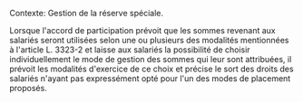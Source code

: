 Contexte: Gestion de la réserve spéciale.

Lorsque l'accord de participation prévoit que les sommes revenant aux salariés seront utilisées selon une ou plusieurs des modalités mentionnées à l'article L. 3323-2 et laisse aux salariés la possibilité de choisir individuellement le mode de gestion des sommes qui leur sont attribuées, il prévoit les modalités d'exercice de ce choix et précise le sort des droits des salariés n'ayant pas expressément opté pour l'un des modes de placement proposés.